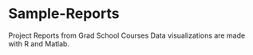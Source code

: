# Sample-Reports
Project Reports from Grad School Courses
Data visualizations are made with R and Matlab.
